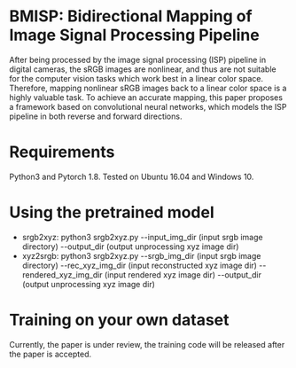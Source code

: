 # BMISP: Bidirectional Mapping of Image Signal Processing Pipeline
After being processed by the image signal processing (ISP) pipeline in digital cameras, the sRGB images are nonlinear, and thus are not suitable for the computer vision tasks which work best in a linear color space. Therefore, mapping nonlinear sRGB images back to a linear color space is a highly valuable task. To achieve an accurate mapping, this paper proposes a framework based on convolutional neural networks, which models the ISP pipeline in both reverse and forward directions. 
# Requirements
Python3 and Pytorch 1.8. Tested on Ubuntu 16.04 and Windows 10.
# Using the pretrained model
 - srgb2xyz: python3 srgb2xyz.py --input_img_dir (input srgb image directory) --output_dir (output unprocessing xyz image dir)
 - xyz2srgb: python3 srgb2xyz.py --srgb_img_dir (input srgb image directory) --rec_xyz_img_dir (input reconstructed xyz image dir) --rendered_xyz_img_dir (input rendered xyz image dir) --output_dir (output unprocessing xyz image dir)
# Training on your own dataset
Currently, the paper is under review, the training code will be released after the paper is accepted.

